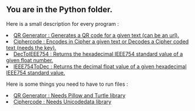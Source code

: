 <h2>You are in the Python folder.</h2>
<p>Here is a small description for every program :</p>
<u>
  <li>QR Generator : Generates a QR code for a given text (can be an url).</li>
  <li>Ciphercode : Encodes in Cipher a given text or Decodes a Cipher coded text (needs the key).</li>
  <li>DecToIEEE754 : Returns the hexadecimal IEEE754 standard value of a given float number.</li>
  <li>IEEE754ToDec : Returns the decimal float value of a given hexadecimal IEEE754 standard value.</li>
</u>
<p></p>
<p>Here is some things you need to have to run files :</p>
<u>
  <li>QR Generator : Needs Pillow and Turtle library</li>
  <li>Ciphercode : Needs Unicodedata library</li>
</u>
